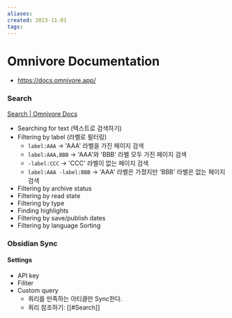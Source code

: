 ```yaml
---
aliases: 
created: 2023-11-01
tags: 
---
```


# Omnivore Documentation
- https://docs.omnivore.app/

### Search
[Search | Omnivore Docs](https://docs.omnivore.app/using/search.html)
- Searching for text (텍스트로 검색하기)
- Filtering by label (라벨로 필터링)
	- `label:AAA` -> 'AAA' 라벨을 가진 페이지 검색
	- `label:AAA,BBB` -> 'AAA'와 'BBB' 라벨 모두 가진 페이지 검색
	- `-label:CCC`  ->  'CCC' 라벨이 없는 페이지 검색
	- `label:AAA -label:BBB`  ->  'AAA' 라벨은 가졌지만 'BBB' 라벨은 없는 페이지 검색
- Filtering by archive status 
- Filtering by read state 
- Filtering by type 
- Finding highlights 
- Filtering by save/publish dates 
- Filtering by language Sorting

### Obsidian Sync
#### Settings
- API key
- Filiter
- Custom query
	- 쿼리를 만족하는 아티클만 Sync한다.
	- 쿼리 참조하기: [[#Search]]